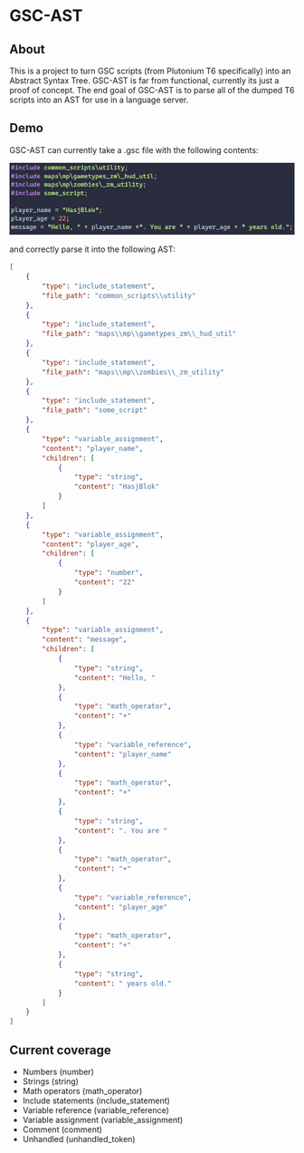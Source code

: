 # GSC-AST

## About

This is a project to turn GSC scripts (from Plutonium T6 specifically) into an Abstract Syntax Tree.
GSC-AST is far from functional, currently its just a proof of concept. The end goal of GSC-AST is to parse all of the dumped T6 scripts into an AST for use in a language server.

## Demo

GSC-AST can currently take a .gsc file with the following contents:

![some gsc showcasing the current working file](./demo_images/input_0_all.png)

and correctly parse it into the following AST:

```json
[
    {
        "type": "include_statement",
        "file_path": "common_scripts\\utility"
    },
    {
        "type": "include_statement",
        "file_path": "maps\\mp\\gametypes_zm\\_hud_util"
    },
    {
        "type": "include_statement",
        "file_path": "maps\\mp\\zombies\\_zm_utility"
    },
    {
        "type": "include_statement",
        "file_path": "some_script"
    },
    {
        "type": "variable_assignment",
        "content": "player_name",
        "children": [
            {
                "type": "string",
                "content": "HasjBlok"
            }
        ]
    },
    {
        "type": "variable_assignment",
        "content": "player_age",
        "children": [
            {
                "type": "number",
                "content": "22"
            }
        ]
    },
    {
        "type": "variable_assignment",
        "content": "message",
        "children": [
            {
                "type": "string",
                "content": "Hello, "
            },
            {
                "type": "math_operator",
                "content": "+"
            },
            {
                "type": "variable_reference",
                "content": "player_name"
            },
            {
                "type": "math_operator",
                "content": "+"
            },
            {
                "type": "string",
                "content": ". You are "
            },
            {
                "type": "math_operator",
                "content": "+"
            },
            {
                "type": "variable_reference",
                "content": "player_age"
            },
            {
                "type": "math_operator",
                "content": "+"
            },
            {
                "type": "string",
                "content": " years old."
            }
        ]
    }
]
```

## Current coverage

- Numbers (number)
- Strings (string)
- Math operators (math_operator)
- Include statements (include_statement)
- Variable reference (variable_reference)
- Variable assignment (variable_assignment)
- Comment (comment)
- Unhandled (unhandled_token)